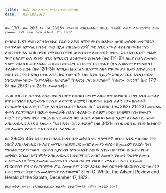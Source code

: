 ```yaml
---
title:  ከእኛ ጋር ለመሆን የሚናፍቀው አምላክ
date:   02/10/2023
---
```


`ዘፍ 17፡7፤ ዘፍ 26፡3 እና ዘፍ 28፡15ን ያንብቡ። እግዚአብሔር በነዚህ ጥቅሶች ውስጥ ለአብርሃምና ለዘሩ የሰጠው ዋነኛ የቃል ኪዳን ትኩረት ምን ነበር?`

በብሉይ ኪዳን ታሪክ እግዚአብሔር የራሱን እቅድ ለማሳካት በተልእኮው ጠባይ መሰረት መተግበሩን ይቀጥላል። ለምሳሌ ከጥፋት ውኃ በኋላ የባቢሎን ሰዎች ወደ አንድ ሥፍራ ተሰብስበው ከተማን ለመገንባት እና እስከ ሰማይ የሚደርስ ሰማይ ጠቀስ ህንፃ ለመገንባት ወሰኑ። እግዚአብሔርም ጣልቃ ገባና በአለም ሁሉ ይበተኑ ዘንድ ለማድረግ ቋንቋቸውን ደበላለቀ (ዘፍ 11፡1-9)። ከዚያ በኋላ ለመላው ዓለም የበረከቱ መተላለፊያ መስመር እንዲሆን አብራምን በመጥራት (ኋላ አብርሃም የተባለውን) ተልዕኮውን አሰፋ (ዘፍ 12፡1-3)። እግዚአብሔር ለአብርሃምና ለዘሩ የገባው ቃል ኪዳን እጥፍ ድርብ ነበር፣ ነገር ግን ከእነዚህ ሁሉ አንዱ ከፍ ብሎ ብቅ አለ። አያሌ ጊዜያት እግዚአብሔር እንዲህ ብሎ ነግሮአቸው ነበር፡- “አምላካችሁ እሆናለሁ” “ከእናንተ ጋር እሆናለሁ።” “ከእናንተ ጋር ነኝ” (ዘፍ 17፡7-8፤ ዘፍ 26፤3፤ ዘፍ 28፡1ን ተመልከቱ)።

ታሪክ ወደ ፊት ሲቀጥል ዮሴፍ ወደ ግብጽ የተወሰደ ቢሆንም እዚያ ሆኖ ለህዝቦቹ መዳን እንደ መሳሪያ ሆኖ አገለገለ። በእያንዳንዱ የዮሴፍ ልምምድ እርምጃ፤ በህይወቱ እጅግ ፈታኝ የሆኑ ክስተቶች በገጠሙት ጊዜ እንኳን፣ “ጌታ እግዚአብሔርም ከእርሱ ጋር” እንደነበር (ዘፍ 39፡2፣ 21፣ 23) መጽሐፍ ቅዱስ ያረጋግጣል። ከበርካታ ትውልዶች በኋላ፣ ተልእኮው ይፈፀም ዘንድ፣ ህዝቦቹን ከግብፃውያን ባርነት ነፃ ያወጣ ዘንድ እግዚአብሔር ሙሴን ወደ ፈርኦን ላከው። በሙሴ ጊዜም ለተልዕኮ ሲጠራው እግዚአብሔር እንዲህ አለው፡- “እኔ ከአንተ ጋር እሆናለሁ” (ዘፀ 3፡12)። ከጊዜ ወደ ጊዜ ያህዌ ከህዝቦቹ ጋር ለመሆን ያለውን ጥልቅ ናፍቆት አረጋገጠ።

ዘፀ 29፡43፣ 45ን አንብቡ። ከብሉይ ኪዳን ቤተ መቅደስ ዋና ዓላማዎች ውስጥ አንዱ የነበረው ምን ነበር? እግዚአብሔር በተለያየ መንገድ ከልጆቹ ጋር አብሮ ለመሆን ወሰነ። በመጨረሻ የእርሱ ግብ ማስፈጸሚያ የሆነውን ክርስቶስ ኢየሱስን ለማመልከት አስቦና አቅዶ በሰጣቸው ስርአትና የቤተ መቅደሱ አሰራር አማካኝነት እግዚአብሔር ከህዝቦቹ ጋር አብሮ ለመሆን ያለውን ናፍቆት ለሙሴ አረጋገጠለት። “የሚቃጠለው መስዋዕትና የአይሁዳውያን የክህነት ሥራ በሙሉ የተቋቋመው የክርስቶስን ሞትና የአማላጅነት ሥራ ለመጠቆም ነበር። እነዚህ ሁሉ ስርዓቶች ከክርስቶስ ጋር ካልተገኙ በቀር ምንም ትርጓሜና መልካምነት የላቸውም።” Ellen G. White, the Advent Review and Herald of the Sabath, December 17, 1872.

`በህይወትዎ ውስጥ የእግዚአብሔርን ሀልዎት የተለማመዱት በምን መንገድ ነው?`